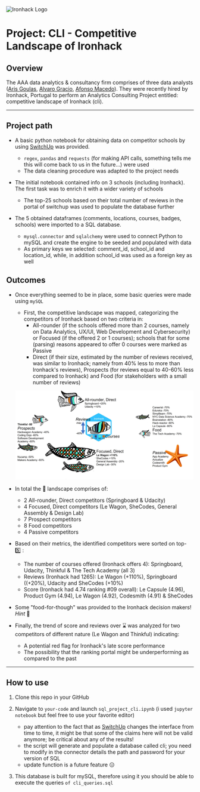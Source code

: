 <img src="https://bit.ly/2VnXWr2" alt="Ironhack Logo" width="100"/>

# Project: CLI - Competitive Landscape of Ironhack

## Overview

The AAA data analytics & consultancy firm comprises of three data analysts ([Aris Goulas](https://github.com/ArisGoulas), [Alvaro Gracio](https://github.com/alvarogracio), [Afonso Macedo](https://github.com/Afonso-Macedo)). They were recently hired by Ironhack, Portugal to perform an Analytics Consulting Project entitled: competitive landscape of Ironhack (cli).

---

## Project path

- A basic python notebook for obtaining data on competitor schools by using [SwitchUp](https://www.switchup.org/) was provided.
  - `regex`, `pandas` and `requests` (for making API calls, something tells me this will come back to us in the future...) were used
  - The data cleaning procedure was adapted to the project needs

- The initial notebook contained info on 3 schools (including Ironhack). The first task was to enrich it with a wider variety of schools
  - The top-25 schools based on their total number of reviews in the portal of switchup was used to populate the database further 

- The 5 obtained dataframes (comments, locations, courses, badges, schools) were imported to a SQL database.
  - `mysql.connector` and `sqlalchemy` were used to connect Python to mySQL and create the engine to be seeded and populated with data
  - As primary keys we selected: comment_id, school_id and location_id, while, in addition school_id was used as a foreign key as well

## Outcomes

- Once everything seemed to be in place, some basic queries were made using `mySQL`
  - First, the competitive landscape was mapped, categorizing the competitors of Ironhack based on two criteria in:
    - All-rounder (if the schools offered more than 2 courses, namely on Data Analytics, UX/UI, Web Development and Cybersecurity) or Focused (if the offered 2 or 1 courses); schools that for some (parsing) reasons appeared to offer 0 courses were marked as Passive
    - Direct (if their size, estimated by the number of reviews received, was similar to Ironhack; namely from 40% less to more than Ironhack's reviews), Prospects (for reviews equal to 40-60% less compared to Ironhack) and Food (for stakeholders with a small number of reviews)
   
  ![landscape cli](cli_landscape.jpg)

- In total the :fishing_pole_and_fish: landscape comprises of:  
  - 2 All-rounder, Direct competitors (Springboard & Udacity)
  - 4 Focused, Direct competitors (Le Wagon, SheCodes, General Assembly & Design Lab)
  - 7 Prospect competitors
  - 8 Food competitors
  - 4 Passive competitors

- Based on their metrics, the identified competitors were sorted on top- :five: :
  - The number of courses offered (Ironhack offers 4): Springboard, Udacity, Thinkful & The Tech Academy (all 3)
  - Reviews (Ironhack had 1265): Le Wagon (+110%), Springboard ((+20%), Udacity and SheCodes (+10%)
  - Score (Ironhack had 4.74 ranking #09 overall): Le Capsule (4.96), Product Gym (4.94), Le Wagon (4.92), Codesmith (4.91) & SheCodes

- Some "food-for-though" was provided to the Ironhack decision makers! _Hint_ :ocean: 

 - Finally, the trend of score and reviews over :hourglass: was analyzed for two competitors of different nature (Le Wagon and Thinkful) indicating: 
   - A potential red flag for Ironhack's late score performance
   - The possibility that the ranking portal might be underperforming as compared to the past

---

## How to use

1. Clone this repo in your GitHub

2. Navigate to `your-code` and launch `sql_project_cli.ipynb` (i used `jupyter notebook` but feel free to use your favorite editor)
   - pay attention to the fact that as [SwitchUp](https://www.switchup.org/) changes the interface from time to time, it might be that some of the claims here will not be valid anymore; be critical about any of the results!
   - the script will generate and populate a database called cli; you need to modify in the connector details the path and password for your version of SQL
   - update function is a future feature :expressionless:

3.  This database is built for mySQL, therefore using it you should be able to execute the queries `of cli_queries.sql`
